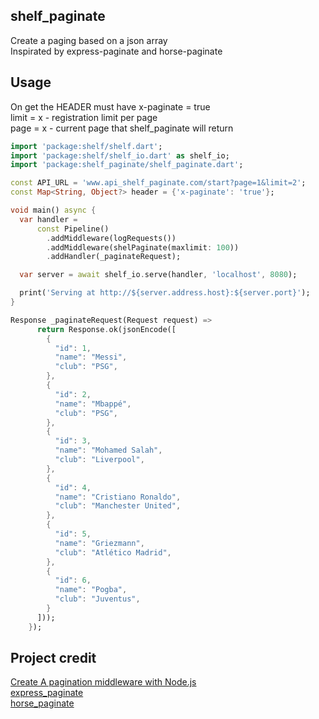 ## shelf_paginate

Create a paging based on a json array\
Inspirated by express-paginate and horse-paginate

## Usage

On get the HEADER must have x-paginate = true\
limit = x - registration limit per page\
page = x - current page that shelf_paginate will return
 

```dart
import 'package:shelf/shelf.dart';
import 'package:shelf/shelf_io.dart' as shelf_io;
import 'package:shelf_paginate/shelf_paginate.dart';

const API_URL = 'www.api_shelf_paginate.com/start?page=1&limit=2';
const Map<String, Object?> header = {'x-paginate': 'true'};

void main() async {
  var handler =
      const Pipeline()
        .addMiddleware(logRequests())
        .addMiddleware(shelPaginate(maxlimit: 100))
        .addHandler(_paginateRequest);

  var server = await shelf_io.serve(handler, 'localhost', 8080);

  print('Serving at http://${server.address.host}:${server.port}');
}

Response _paginateRequest(Request request) =>
      return Response.ok(jsonEncode([
        {
          "id": 1,
          "name": "Messi",
          "club": "PSG",
        },
        {
          "id": 2,
          "name": "Mbappé",
          "club": "PSG",
        },
        {
          "id": 3,
          "name": "Mohamed Salah",
          "club": "Liverpool",                    
        },
        {
          "id": 4,
          "name": "Cristiano Ronaldo",
          "club": "Manchester United",                    
        },
        {
          "id": 5,
          "name": "Griezmann",
          "club": "Atlético Madrid",          
        },
        {
          "id": 6,
          "name": "Pogba",
          "club": "Juventus",          
        }
      ]));
    });
```

## Project credit

[Create A pagination middleware with Node.js](https://medium.com/learnfactory-nigeria/create-a-pagination-middleware-with-node-js-fe4ec5dca80f)\
[express_paginate](https://github.com/expressjs/express-paginate)\
[horse_paginate](https://github.com/academiadocodigo/Horse-Paginate)




